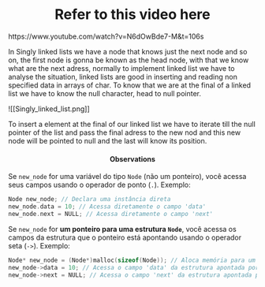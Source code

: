 <h1 align="center">Refer to this video here</h1>
	https://www.youtube.com/watch?v=N6dOwBde7-M&t=106s
<p>In Singly linked lists we have a node that knows just the next node and so on, the first node is gonna be known as the head node, with that we know what are the next adress, normally to implement linked list we have to analyse the situation, linked lists are good in inserting and reading non specified data in arrays of char.
To know that we are at the final of a linked list we have to know the null character, head to null pointer.</p>

![[Singly_linked_list.png]]

<p>To insert a element at the final of our linked list we have to iterate till the null pointer of the list and pass the final adress to the new nod and this new node will be pointed to null and the last will know its position.</p>
<h4 align="center">Observations</h4>

Se `new_node` for uma variável do tipo `Node` (não um ponteiro), você acessa seus campos usando o operador de ponto (`.`).
Exemplo:
```c
Node new_node; // Declara uma instância direta
new_node.data = 10; // Acessa diretamente o campo 'data'
new_node.next = NULL; // Acessa diretamente o campo 'next'
```

Se `new_node` for **um ponteiro para uma estrutura `Node`**, você acessa os campos da estrutura que o ponteiro está apontando usando o operador seta (`->`). 
Exemplo:
```C
Node* new_node = (Node*)malloc(sizeof(Node)); // Aloca memória para um 'Node'
new_node->data = 10; // Acessa o campo 'data' da estrutura apontada por 'new_node'
new_node->next = NULL; // Acessa o campo 'next' da estrutura apontada por 'new_node'
```

